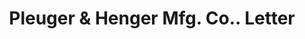 ---
doi: 10.7916/D8RZ0Q3J
date_other: '1890'
date_other_textual: 1890-1899
form: correspondence
genre:
- Letters (correspondence)
name:
- Pleuger & Henger Mfg. Co.
object_in_context_url: https://biggert.cul.columbia.edu/items/view/ave_biggert_00721
subject_hierarchical_geographic:
- St. Louis, Missouri, United States
subject_name:
- Pleuger & Henger Mfg. Co.
title: Pleuger & Henger Mfg. Co.. Letter
sort_title: Pleuger & Henger Mfg. Co.. Letter
call_number: ave_biggert_00721
coordinates:
- 38.62722222222222,-90.19777777777779
pid: ave_biggert_00721
identifiers: ave_biggert_00721
canvas_id: ldpd:395993
permalink: "/items/ave_biggert_00721/"
layout: iiif-image-page
---
